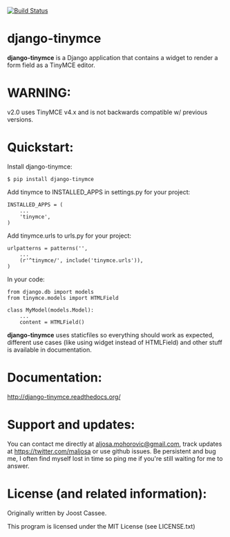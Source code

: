 [![Build Status](https://travis-ci.org/themotleyfool/django-tinymce.svg?branch=master)](https://travis-ci.org/themotleyfool/django-tinymce)

django-tinymce
===

**django-tinymce** is a Django application that contains a widget to render a form field as a TinyMCE editor.

WARNING:
===
v2.0 uses TinyMCE v4.x and is not backwards compatible w/ previous versions.

Quickstart:
===

Install django-tinymce:

    $ pip install django-tinymce

Add tinymce to INSTALLED_APPS in settings.py for your project:

    INSTALLED_APPS = (
        ...
        'tinymce',
    )

Add tinymce.urls to urls.py for your project:

    urlpatterns = patterns('',
        ...
        (r'^tinymce/', include('tinymce.urls')),
    )

In your code:

    from django.db import models
    from tinymce.models import HTMLField

    class MyModel(models.Model):
        ...
        content = HTMLField()

**django-tinymce** uses staticfiles so everything should work as expected, different use cases (like using widget instead of HTMLField) and other stuff is available in documentation.

Documentation:
===
http://django-tinymce.readthedocs.org/

Support and updates:
===
You can contact me directly at aljosa.mohorovic@gmail.com, track updates at https://twitter.com/maljosa or use github issues.
Be persistent and bug me, I often find myself lost in time so ping me if you're still waiting for me to answer.

License (and related information):
===
Originally written by Joost Cassee.

This program is licensed under the MIT License (see LICENSE.txt)

